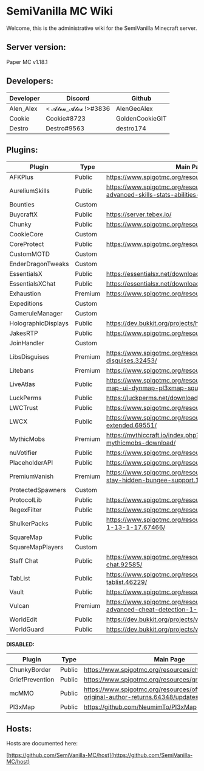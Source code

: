 # SemiVanilla MC Wiki

Welcome, this is the administrative wiki for the SemiVanilla Minecraft server.

## Server version:

Paper MC v1.18.1

## Developers:
Developer |   Discord   | Github
--------- | ----------- | ---------
Alen_Alex | < 𝓐𝓵𝓮𝓷_𝓐𝓵𝓮𝔁 !>#3836 | AlenGeoAlex
Cookie    | Cookie#8723 | GoldenCookieGIT
Destro    | Destro#9563 | destro174

## Plugins:
Plugin                      |   Type   |  Main Page  | Dev Build | Maintainer
--------------------------- | -------- | ----------- | --------- | -------------
AFKPlus                     | Public   | https://www.spigotmc.org/resources/afk.35065/ | | NA
AureliumSkills              | Public   | https://www.spigotmc.org/resources/aurelium-skills-advanced-skills-stats-abilities-and-more.81069/ | | NA
Bounties                    | Custom   | | https://github.com/SemiVanilla-MC/Bounties | Alen_Alex
BuycraftX                   | Public   | https://server.tebex.io/ | | NA
Chunky                      | Public   | https://www.spigotmc.org/resources/chunky.81534/ | | NA
CookieCore                  | Custom   | | https://github.com/SemiVanilla-MC/CookieCore | Cookie
CoreProtect                 | Public   | https://www.spigotmc.org/resources/coreprotect.8631/ | | NA
CustomMOTD                  | Custom   | | https://github.com/SemiVanilla-MC/CustomMOTD | Destro
EnderDragonTweaks           | Custom   | | https://github.com/SemiVanilla-MC/EnderDragonTweaks | Destro
EssentialsX                 | Public   | https://essentialsx.net/downloads.html | | NA
EssentialsXChat             | Public   | https://essentialsx.net/downloads.html | | NA
Exhaustion                  | Premium  | https://www.spigotmc.org/resources/exhaustion.73031/ | | NA
Expeditions                 | Custom   | | https://github.com/SemiVanilla-MC/Expeditions | Cookie
GameruleManager             | Custom   | | https://github.com/SemiVanilla-MC/GameruleManager | Destro
HolographicDisplays         | Public   | https://dev.bukkit.org/projects/holographic-displays | | NA
JakesRTP                    | Public   | https://www.spigotmc.org/resources/jakes-rtp.80201/ | | NA
JoinHandler                 | Custom   | | https://github.com/SemiVanilla-MC/JoinHandler | Cookie
LibsDisguises               | Premium  | https://www.spigotmc.org/resources/libs-disguises.32453/ | | NA
Litebans                    | Premium  | https://www.spigotmc.org/resources/litebans.3715/ | | NA
LiveAtlas                   | Public   | https://www.spigotmc.org/resources/liveatlas-alternative-map-ui-dynmap-pl3xmap-squaremap.86939/ | | NA
LuckPerms                   | Public   | https://luckperms.net/download | | NA
LWCTrust                    | Public   | https://www.spigotmc.org/resources/lwc-trust.75580/ | | NA
LWCX                        | Public   | https://www.spigotmc.org/resources/lwc-extended.69551/ | | NA
MythicMobs                  | Premium  | https://mythiccraft.io/index.php?pages/official-mythicmobs-download/ | | NA
nuVotifier                  | Public   | https://www.spigotmc.org/resources/nuvotifier.13449/ | | NA
PlaceholderAPI              | Public   | https://www.spigotmc.org/resources/placeholderapi.6245/ | | NA
PremiumVanish               | Premium  | https://www.spigotmc.org/resources/premiumvanish-stay-hidden-bungee-support.14404/ | | NA
ProtectedSpawners           | Custom   | | https://github.com/SemiVanilla-MC/ProtectedSpawners | Destro
ProtocolLib                 | Public   | https://www.spigotmc.org/resources/protocollib.1997/ | https://ci.dmulloy2.net/job/ProtocolLib/lastSuccessfulBuild/ | NA
RegexFilter                 | Public   | https://www.spigotmc.org/resources/regexfilter.96416/ | | NA
ShulkerPacks                | Public   | https://www.spigotmc.org/resources/shulker-backpacks-1-13-1-17.67466/ | | NA
SquareMap                   | Public   | | https://github.com/jpenilla/squaremap | NA
SquareMapPlayers            | Custom   | | https://github.com/SemiVanilla-MC/SquaremapPlayers | Destro
Staff Chat                  | Public   | https://www.spigotmc.org/resources/1-7-1-18-staff-chat.92585/ | | NA
TabList                     | Public   | https://www.spigotmc.org/resources/animated-tab-tablist.46229/ | | NA
Vault                       | Public   | https://www.spigotmc.org/resources/vault.34315/ | | NA
Vulcan                      | Premium  | https://www.spigotmc.org/resources/vulcan-anti-cheat-advanced-cheat-detection-1-7-1-18-1.83626/ | | NA
WorldEdit                   | Public   | https://dev.bukkit.org/projects/worldedit/files | https://builds.enginehub.org/job/worldedit?branch=master | NA
WorldGuard                  | Public   | https://dev.bukkit.org/projects/worldguard/files | https://builds.enginehub.org/job/worldguard | NA

**DISABLED:**

Plugin                      |   Type   |  Main Page  | Dev Build | Maintainer
--------------------------- | -------- | ----------- | --------- | -------------
ChunkyBorder                | Public   | https://www.spigotmc.org/resources/chunkyborder.84278/ | | NA
GriefPrevention             | Public   | https://www.spigotmc.org/resources/griefprevention.1884/ | https://ci.appveyor.com/project/RoboMWM39862/griefprevention/history | NA
mcMMO                       | Public   | https://www.spigotmc.org/resources/official-mcmmo-original-author-returns.64348/updates | | NA
Pl3xMap                     | Public   | https://github.com/NeumimTo/Pl3xMap | | NA


## Hosts:

Hosts are documented here:

[https://github.com/SemiVanilla-MC/host](https://github.com/SemiVanilla-MC/host)
